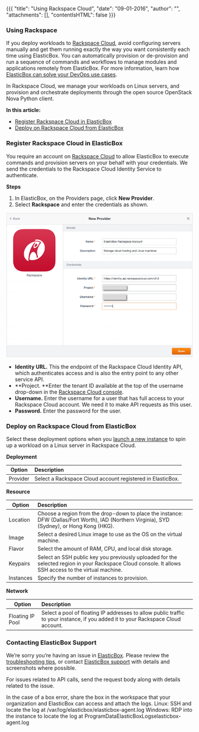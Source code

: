 {{{ "title": "Using Rackspace Cloud",
"date": "09-01-2016",
"author": "",
"attachments": [],
"contentIsHTML": false
}}}


### Using Rackspace

If you deploy workloads to [Rackspace Cloud](//mycloud.rackspace.com/), avoid configuring servers manually and get them running exactly the way you want consistently each time using ElasticBox. You can automatically provision or de-provision and run a sequence of commands and workflows to manage modules and applications remotely from ElasticBox. For more information, learn how [ElasticBox can solve your DevOps use cases](//www.ctl.io/knowledge-base/ElasticBox).

In Rackspace Cloud, we manage your workloads on Linux servers, and provision and orchestrate deployments through the open source OpenStack Nova Python client.

**In this article:**
* [Register Rackspace Cloud in ElasticBox](../ElasticBox/using-rackspacecloud.md)
* [Deploy on Rackspace Cloud from ElasticBox](../ElasticBox/using-rackspacecloud.md)

### Register Rackspace Cloud in ElasticBox

You require an account on [Rackspace Cloud](https://mycloud.rackspace.com/) to allow ElasticBox to execute commands and provision servers on your behalf with your credentials. We send the credentials to the Rackspace Cloud Identity Service to authenticate.

**Steps**
1. In ElasticBox, on the Providers page, click **New Provider**.
2. Select **Rackspace** and enter the credentials as shown.

![rackspace-entercredentials-1.png](../images/ElasticBox/rackspace-entercredentials-1.png)

* **Identity URL.** This the endpoint of the Rackspace Cloud Identity API, which authenticates access and is also the entry point to any other service API.
* **Project. **Enter the tenant ID available at the top of the username drop-down in the [Rackspace Cloud console](//mycloud.rackspace.com/).
* **Username.** Enter the username for a user that has full access to your Rackspace Cloud account. We need it to make API requests as this user.
* **Password.** Enter the password for the user.

### Deploy on Rackspace Cloud from ElasticBox

Select these deployment options when you [launch a new instance](../ElasticBox/deploying-managing-instances.md) to spin up a workload on a Linux server in Rackspace Cloud.

**Deployment**

| **Option**  |  **Description** |
|----------|:-----|
| Provider | Select a Rackspace Cloud account registered in ElasticBox. |

**Resource**

| **Option**  |  **Description** |
|----------|:-----|
| Location | Choose a region from the drop-down to place the instance: DFW (Dallas/Fort Worth), IAD (Northern Virginia), SYD (Sydney), or Hong Kong (HKG). |
| Image | Select a desired Linux image to use as the OS on the virtual machine. |
| Flavor | Select the amount of RAM, CPU, and local disk storage. |
| Keypairs | Select an SSH public key you previously uploaded for the selected region in your Rackspace Cloud console. It allows SSH access to the virtual machine. |
|Instances | Specify the number of instances to provision.|

**Network**

| **Option**  |  **Description** |
|----------|:-----|
| Floating IP Pool | Select a pool of floating IP addresses to allow public traffic to your instance, if you added it to your Rackspace Cloud account. |

### Contacting ElasticBox Support

We’re sorry you’re having an issue in [ElasticBox](//www.ctl.io/elasticbox/). Please review the [troubleshooting tips](../ElasticBox/troubleshooting-tips.md), or contact [ElasticBox support](mailto:support@elasticbox.com) with details and screenshots where possible.

For issues related to API calls, send the request body along with details related to the issue.

In the case of a box error, share the box in the workspace that your organization and ElasticBox can access and attach the logs.
Linux: SSH and locate the log at /var/log/elasticbox/elasticbox-agent.log
Windows: RDP into the instance to locate the log at ProgramDataElasticBoxLogselasticbox-agent.log

